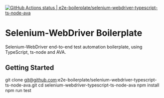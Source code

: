 [![GitHub Actions status | e2e-boilerplate/selenium-webdriver-typescript-ts-node-ava](https://github.com/e2e-boilerplate/selenium-webdriver-typescript-ts-node-ava/workflows/selenium-webdriver-typescript-ts-node-ava/badge.svg)](https://github.com/e2e-boilerplate/selenium-webdriver-typescript-ts-node-ava/actions?workflow=selenium-webdriver-typescript-ts-node-ava)

# Selenium-WebDriver Boilerplate

Selenium-WebDriver end-to-end test automation boilerplate, using TypeScript, ts-node and AVA.

## Getting Started

git clone git@github.com:e2e-boilerplate/selenium-webdriver-typescript-ts-node-ava.git
cd selenium-webdriver-typescript-ts-node-ava
npm install
npm run test
